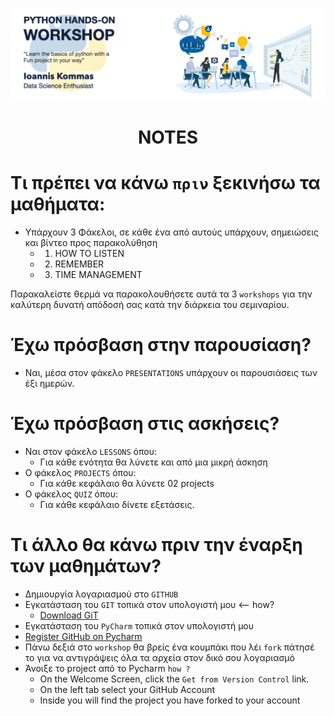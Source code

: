 <p align="center">
<img src="https://github.com/johnkommas/hands_on_python_katartisi.gr/blob/master/docs/img/logo.png?raw=true" width="800"/>
</p>
<h1 align="center">NOTES</h1>

# Τι πρέπει να κάνω `πριν` ξεκινήσω τα μαθήματα:

- Υπάρχουν 3 Φάκελοι, σε κάθε ένα από αυτούς υπάρχουν, σημειώσεις και βίντεο προς παρακολύθηση
    - 01. HOW TO LISTEN
    - 02. REMEMBER
    - 03. TIME MANAGEMENT
    
Παρακαλείστε θερμά να παρακολουθήσετε αυτά τα 3 `workshops` για την καλύτερη δυνατή απόδοσή σας κατά την διάρκεια του σεμιναρίου. 


# Έχω πρόσβαση στην παρουσίαση?

- Ναι, μέσα στον φάκελο `PRESENTATIONS` υπάρχουν οι παρουσιάσεις των έξι ημερών.


# Έχω πρόσβαση στις ασκήσεις?

- Ναι στον φάκελο `LESSONS` όπου:
    - Για  κάθε ενότητα θα λύνετε και από μια μικρή άσκηση
- Ο φάκελος `PROJECTS` όπου:
    - Για κάθε κεφάλαιο θα λύνετε 02 projects
- Ο φάκελος `QUIZ` όπου:
    - Για κάθε κεφάλαιο δίνετε εξετάσεις.
    
#  Τι άλλο θα κάνω πριν την έναρξη των μαθημάτων?
- Δημιουργία λογαριασμού στο `GITHUB`
- Εγκατάσταση του `GIT` τοπικά στον υπολογιστή μου <-- how? 
    - <a href="https://git-scm.com/downloads">Download GiT</a>
- Εγκατάσταση του `PyCharm` τοπικά στον υπολογιστή μου
- <a href="https://www.jetbrains.com/help/pycharm/github.html">Register GitHub on Pycharm</a>
- Πάνω δεξιά στο `workshop` θα βρείς ένα κουμπάκι που λέι `fork` πάτησέ το για να αντιγράψεις όλα τα αρχεία στον δικό σου λογαριασμό
- Άνοιξε το project από το Pycharm `how ?` 
    - On the Welcome Screen, click the `Get from Version Control` link.
    - On the left tab select your GitHub Account
    - Inside you will find the project you have forked to your account